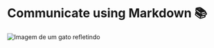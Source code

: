 # Communicate using Markdown 📚

![Imagem de um gato refletindo](https://i.pinimg.com/564x/d0/ac/00/d0ac0058bb9d73c62fe6e5c6201a37be.jpg)
